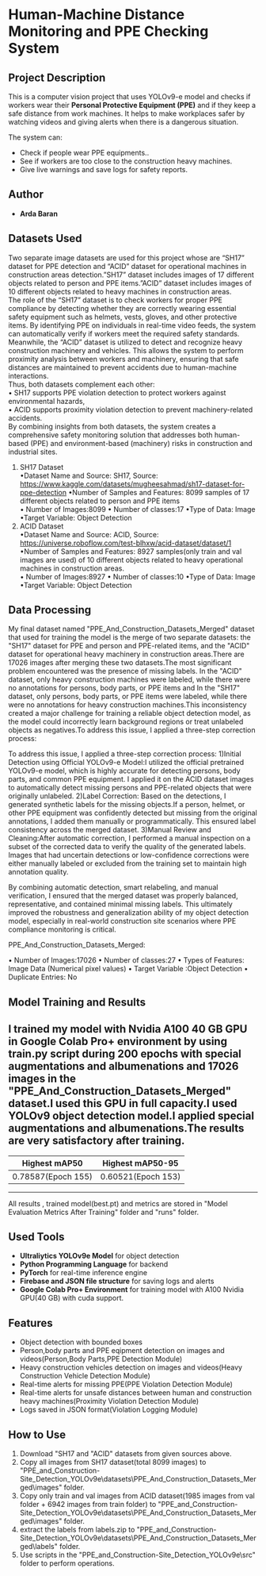 # Human-Machine Distance Monitoring and PPE Checking System

##  Project Description

This is a computer vision project that uses YOLOv9-e model and checks if workers wear their **Personal Protective Equipment (PPE)** and if they keep a safe distance from work machines. It helps to make workplaces safer by watching videos and giving alerts when there is a dangerous situation.

The system can:
- Check if people wear PPE equipments..
- See if workers are too close to the construction heavy machines.
- Give live warnings and save logs for safety reports.

##  Author

- **Arda Baran**

## Datasets Used

 
Two separate image datasets are used for this project whose are “SH17” dataset for PPE detection and “ACID” dataset for operational machines in construction areas detection.”SH17” dataset includes images of 17 different objects related to person and PPE items.”ACID” dataset includes images of 10 different objects related to heavy machines in construction areas.  
The role of the “SH17” dataset is to check workers for proper PPE compliance by detecting whether they are correctly wearing essential safety equipment such as helmets, vests, gloves, and other protective items. By identifying PPE on individuals in real-time video feeds, the system can automatically verify if workers meet the required safety standards.  
Meanwhile, the “ACID” dataset is utilized to detect and recognize heavy construction machinery and vehicles. This allows the system to perform proximity analysis between workers and machinery, ensuring that safe distances are maintained to prevent accidents due to human-machine interactions.  
Thus, both datasets complement each other:  
• SH17 supports PPE violation detection to protect workers against environmental hazards,  
• ACID supports proximity violation detection to prevent machinery-related accidents.  
By combining insights from both datasets, the system creates a comprehensive safety monitoring solution that addresses both human-based (PPE) and environment-based (machinery) risks in construction and industrial sites.  
1) SH17 Dataset  
•Dataset Name and Source: SH17, Source: https://www.kaggle.com/datasets/mugheesahmad/sh17-dataset-for-ppe-detection 
•Number of Samples and Features: 8099 samples of 17 different objects related to person and PPE items  
• Number of Images:8099
• Number of classes:17
•Type of Data: Image  
•Target Variable: Object Detection  
2) ACID Dataset  
•Dataset Name and Source: ACID, Source: https://universe.roboflow.com/test-blhxw/acid-dataset/dataset/1  
•Number of Samples and Features: 8927 samples(only train and val images are used) of 10 different objects related to heavy operational machines in construction areas.  
• Number of Images:8927
• Number of classes:10
•Type of Data: Image  
•Target Variable: Object Detection

## Data Processing

My final dataset named "PPE_And_Construction_Datasets_Merged" dataset that used for training the model is the merge of two separate datasets: the "SH17" dataset for PPE and person and PPE-related items, and the "ACID" dataset for operational heavy machinery in construction areas.There are 17026 images after merging these two datasets.The most significant problem encountered was the presence of missing labels. In the "ACID" dataset, only heavy construction machines were labeled, while there were no annotations for persons, body parts, or PPE items and In the "SH17" dataset, only persons, body parts, or PPE items were labeled, while there were no annotations for heavy construction machines.This inconsistency created a major challenge for training a reliable object detection model, as the model could incorrectly learn background regions or treat unlabeled objects as negatives.To address this issue, I applied a three-step correction process:

To address this issue, I applied a three-step correction process:
1)Initial Detection using Official YOLOv9-e Model:I utilized the official pretrained YOLOv9-e model, which is highly accurate for detecting persons, body parts, and common PPE equipment. I applied it on the ACID dataset images to automatically detect missing persons and PPE-related objects that were originally unlabeled.
2)Label Correction: Based on the detections, I generated synthetic labels for the missing objects.If a person, helmet, or other PPE equipment was confidently detected but missing from the original annotations, I added them manually or programmatically. This ensured label consistency across the merged dataset.
3)Manual Review and Cleaning:After automatic correction, I performed a manual inspection on a subset of the corrected data to verify the quality of the generated labels.
Images that had uncertain detections or low-confidence corrections were either manually labeled or excluded from the training set to maintain high annotation quality.

By combining automatic detection, smart relabeling, and manual verification, I ensured that the merged dataset was properly balanced, representative, and contained minimal missing labels.
This ultimately improved the robustness and generalization ability of my object detection model, especially in real-world construction site scenarios where PPE compliance monitoring is critical. 

PPE_And_Construction_Datasets_Merged:

• Number of Images:17026
• Number of classes:27
• Types of Features: Image Data (Numerical pixel values)
• Target Variable :Object Detection
• Duplicate Entries: No

## Model Training and Results

I trained my model with Nvidia A100 40 GB GPU in Google Colab Pro+ environment by using train.py script during 200 epochs with special augmentations and albumenations and 17026 images in the "PPE_And_Construction_Datasets_Merged" dataset.I used this GPU in full capacity.I used YOLOv9 object detection model.I applied special augmentations and albumenations.The results are very satisfactory after training.
------------------------------------------------
| Highest mAP50            | Highest mAP50-95  |
|--------------------------|------------------ |
|  0.78587(Epoch 155)      | 0.60521(Epoch 153)|
------------------------------------------------

All results , trained model(best.pt) and metrics are stored in "Model Evaluation Metrics After Training" folder and "runs" folder.



## Used Tools

- **Ultraliytics YOLOv9e Model** for object detection  
- **Python Programming Language** for backend  
- **PyTorch** for real-time inference engine 
- **Firebase and JSON file structure** for saving logs and alerts  
- **Google Colab Pro+ Environment** for training model with A100 Nvidia GPU(40 GB) with cuda support.  

##  Features

- Object detection with bounded boxes
- Person,body parts and PPE eqipment detection on images and videos(Person,Body Parts,PPE Detection Module)
- Heavy construction vehicles detection on images and videos(Heavy Construction Vehicle Detection Module)
- Real-time alerts for missing PPE(PPE Violation Detection Module)
- Real-time alerts for unsafe distances between human and construction heavy machines(Proximity Violation Detection Module)
- Logs saved in JSON format(Violation Logging Module)



##  How to Use

1. Download "SH17 and "ACID" datasets from given sources above.
2. Copy all images from SH17 dataset(total 8099 images) to "PPE_and_Construction-Site_Detection_YOLOv9e\datasets\PPE_And_Construction_Datasets_Merged\images" folder.
3. Copy only train and val images from ACID dataset(1985 images from val folder + 6942 images from train folder)  to "PPE_and_Construction-Site_Detection_YOLOv9e\datasets\PPE_And_Construction_Datasets_Merged\images" folder.
4. extract the labels from labels.zip to "PPE_and_Construction-Site_Detection_YOLOv9e\datasets\PPE_And_Construction_Datasets_Merged\labels" folder.
5. Use scripts in the "PPE_and_Construction-Site_Detection_YOLOv9e\src" folder to perform operations.


